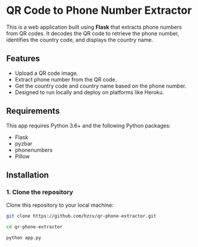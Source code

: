 # QR Code to Phone Number Extractor

This is a web application built using **Flask** that extracts phone numbers from QR codes. It decodes the QR code to retrieve the phone number, identifies the country code, and displays the country name.

## Features
- Upload a QR code image.
- Extract phone number from the QR code.
- Get the country code and country name based on the phone number.
- Designed to run locally and deploy on platforms like Heroku.

## Requirements

This app requires Python 3.6+ and the following Python packages:

- Flask
- pyzbar
- phonenumbers
- Pillow

## Installation

### 1. Clone the repository
Clone this repository to your local machine:
```bash
git clone https://github.com/hzcv/qr-phone-extractor.git

cd qr-phone-extractor

python app.py

